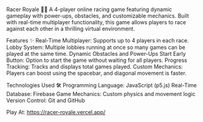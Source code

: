 Racer Royale 🚗🏁
A 4-player online racing game featuring dynamic gameplay with power-ups, obstacles, and customizable mechanics. Built with real-time multiplayer functionality, this game allows players to race against each other in a thrilling virtual environment.

Features ✨
Real-Time Multiplayer: Supports up to 4 players in each race.
Lobby System: Multiple lobbies running at once so many games can be played at the same time.
Dynamic Obstacles and Power-Ups
Start Early Button: Option to start the game without waiting for all players.
Progress Tracking: Tracks and displays total games played.
Custom Mechanics: Players can boost using the spacebar, and diagonal movement is faster.

Technologies Used 🛠️
Programming Language: JavaScript (p5.js)
Real-Time Database: Firebase
Game Mechanics: Custom physics and movement logic
Version Control: Git and GitHub

Play At: https://racer-royale.vercel.app/

